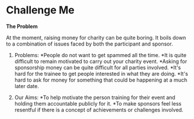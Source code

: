 # Challenge Me

**The Problem**

At the moment, raising money for charity can be quite boring. It boils down to a combination of issues faced by both the participant and sponsor.

1. Problems:
	*People do not want to get spammed all the time.
	*It is quite difficult to remain motivated to carry out your charity event.
	*Asking for sponsorship money can be quite difficult for all parties involved.
	*It's hard for the trainee to get people interested in what they are doing.
	*It's hard to ask for money for something that could be happening at a much later date. 

2. Our Aims:
	*To help motivate the person training for their event and holding them accountable publicly for it.
	*To make sponsors feel less resentful if there is a concept of achievements or challenges involved.

